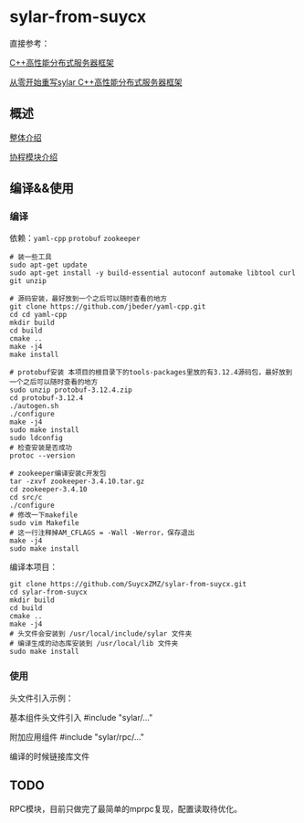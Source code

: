 # sylar-from-suycx

直接参考：

[C++高性能分布式服务器框架](https://github.com/sylar-yin/sylar)

[从零开始重写sylar C++高性能分布式服务器框架](https://github.com/zhongluqiang/sylar-from-scratch)

## 概述

[整体介绍](docs/README.md)

[协程模块介绍](docs/suycx/README.md)

## 编译&&使用

### 编译

依赖：`yaml-cpp` `protobuf` `zookeeper`

```shell
# 装一些工具
sudo apt-get update
sudo apt-get install -y build-essential autoconf automake libtool curl git unzip

# 源码安装，最好放到一个之后可以随时查看的地方
git clone https://github.com/jbeder/yaml-cpp.git
cd cd yaml-cpp
mkdir build
cd build
cmake ..
make -j4
make install

# protobuf安装 本项目的根目录下的tools-packages里放的有3.12.4源码包，最好放到一个之后可以随时查看的地方
sudo unzip protobuf-3.12.4.zip
cd protobuf-3.12.4
./autogen.sh
./configure
make -j4
sudo make install
sudo ldconfig
# 检查安装是否成功
protoc --version

# zookeeper编译安装c开发包
tar -zxvf zookeeper-3.4.10.tar.gz
cd zookeeper-3.4.10
cd src/c
./configure
# 修改一下makefile
sudo vim Makefile
# 这一行注释掉AM_CFLAGS = -Wall -Werror，保存退出
make -j4
sudo make install 
```

编译本项目：

```shell
git clone https://github.com/SuycxZMZ/sylar-from-suycx.git
cd sylar-from-suycx
mkdir build
cd build
cmake ..
make -j4
# 头文件会安装到 /usr/local/include/sylar 文件夹
# 编译生成的动态库安装到 /usr/local/lib 文件夹
sudo make install 
```

### 使用

头文件引入示例：

基本组件头文件引入 #include "sylar/..."

附加应用组件 #include "sylar/rpc/..."

编译的时候链接库文件

## TODO

RPC模块，目前只做完了最简单的mprpc复现，配置读取待优化。
